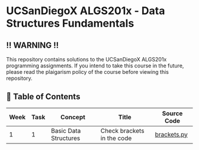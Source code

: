 # UCSanDiegoX ALGS201x - Data Structures Fundamentals

## ‼️ WARNING ‼️

This repository contains solutions to the UCSanDiegoX ALGS201x programming assignments. If you intend to take this course in the future, please read the plaigarism policy of the course before viewing this repository.

## 📖 Table of Contents

| Week | Task | Concept               | Title                      | Source Code                                       |
| ---- | ---- | --------------------- | -------------------------- | ------------------------------------------------- |
| 1    | 1    | Basic Data Structures | Check brackets in the code | [brackets.py](assignments/week1/task1/brackets.py) |
